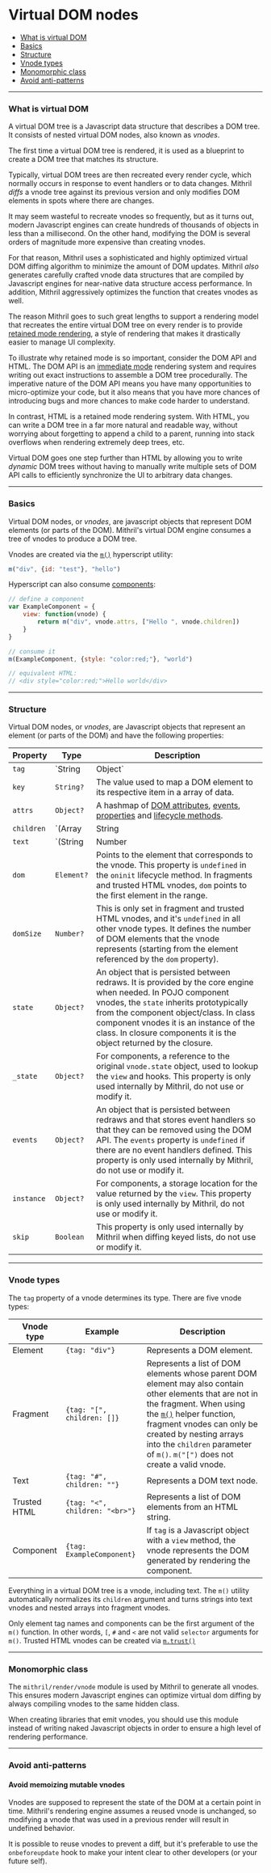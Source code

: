 # Virtual DOM nodes

- [What is virtual DOM](#what-is-virtual-dom)
- [Basics](#basics)
- [Structure](#structure)
- [Vnode types](#vnode-types)
- [Monomorphic class](#monomorphic-class)
- [Avoid anti-patterns](#avoid-anti-patterns)

---

### What is virtual DOM

A virtual DOM tree is a Javascript data structure that describes a DOM tree. It consists of nested virtual DOM nodes, also known as *vnodes*.

The first time a virtual DOM tree is rendered, it is used as a blueprint to create a DOM tree that matches its structure.

Typically, virtual DOM trees are then recreated every render cycle, which normally occurs in response to event handlers or to data changes. Mithril *diffs* a vnode tree against its previous version and only modifies DOM elements in spots where there are changes.

It may seem wasteful to recreate vnodes so frequently, but as it turns out, modern Javascript engines can create hundreds of thousands of objects in less than a millisecond. On the other hand, modifying the DOM is several orders of magnitude more expensive than creating vnodes.

For that reason, Mithril uses a sophisticated and highly optimized virtual DOM diffing algorithm to minimize the amount of DOM updates. Mithril *also* generates carefully crafted vnode data structures that are compiled by Javascript engines for near-native data structure access performance. In addition, Mithril aggressively optimizes the function that creates vnodes as well.

The reason Mithril goes to such great lengths to support a rendering model that recreates the entire virtual DOM tree on every render is to provide [retained mode rendering](https://en.wikipedia.org/wiki/Retained_mode), a style of rendering that makes it drastically easier to manage UI complexity.

To illustrate why retained mode is so important, consider the DOM API and HTML. The DOM API is an [immediate mode](https://en.wikipedia.org/wiki/Immediate_mode_(computer_graphics)) rendering system and requires writing out exact instructions to assemble a DOM tree procedurally. The imperative nature of the DOM API means you have many opportunities to micro-optimize your code, but it also means that you have more chances of introducing bugs and more chances to make code harder to understand.

In contrast, HTML is a retained mode rendering system. With HTML, you can write a DOM tree in a far more natural and readable way, without worrying about forgetting to append a child to a parent, running into stack overflows when rendering extremely deep trees, etc.

Virtual DOM goes one step further than HTML by allowing you to write *dynamic* DOM trees without having to manually write multiple sets of DOM API calls to efficiently synchronize the UI to arbitrary data changes.

---

### Basics

Virtual DOM nodes, or *vnodes*, are javascript objects that represent DOM elements (or parts of the DOM). Mithril's virtual DOM engine consumes a tree of vnodes to produce a DOM tree.

Vnodes are created via the [`m()`](hyperscript.md) hyperscript utility:

```javascript
m("div", {id: "test"}, "hello")
```

Hyperscript can also consume [components](components.md):

```javascript
// define a component
var ExampleComponent = {
	view: function(vnode) {
		return m("div", vnode.attrs, ["Hello ", vnode.children])
	}
}

// consume it
m(ExampleComponent, {style: "color:red;"}, "world")

// equivalent HTML:
// <div style="color:red;">Hello world</div>
```

---

### Structure

Virtual DOM nodes, or *vnodes*, are Javascript objects that represent an element (or parts of the DOM) and have the following properties:

Property   | Type                             | Description
---------- | -------------------------------- | ---
`tag`      | `String|Object`                  | The `nodeName` of a DOM element. It may also be the string `[` if a vnode is a fragment, `#` if it's a text vnode, or `<` if it's a trusted HTML vnode. Additionally, it may be a component.
`key`      | `String?`                        | The value used to map a DOM element to its respective item in a array of data.
`attrs`    | `Object?`                        | A hashmap of [DOM attributes](hyperscript.md#dom-attributes), [events](hyperscript.md#events), [properties](hyperscript.md#properties) and [lifecycle methods](hyperscript.md#lifecycle-methods).
`children` | `(Array|String|Number|Boolean)?` | In most vnode types, the `children` property is an array of vnodes. For text and trusted HTML vnodes, The `children` property is either a string, a number or a boolean.
`text`     | `(String|Number|Boolean)?`       | This is used instead of `children` if a vnode contains a text node as its only child. This is done for performance reasons. Component vnodes never use the `text` property even if they have a text node as their only child.
`dom`      | `Element?`                       | Points to the element that corresponds to the vnode. This property is `undefined` in the `oninit` lifecycle method. In fragments and trusted HTML vnodes, `dom` points to the first element in the range.
`domSize`  | `Number?`                        | This is only set in fragment and trusted HTML vnodes, and it's `undefined` in all other vnode types. It defines the number of DOM elements that the vnode represents (starting from the element referenced by the `dom` property).
`state`    | `Object?`                        | An object that is persisted between redraws. It is provided by the core engine when needed. In POJO component vnodes, the `state` inherits prototypically from the component object/class. In class component vnodes it is an instance of the class. In closure components it is the object returned by the closure.
`_state`   | `Object?`                        | For components, a reference to the original `vnode.state` object, used to lookup the `view` and hooks. This property is only used internally by Mithril, do not use or modify it.
`events`   | `Object?`                        | An object that is persisted between redraws and that stores event handlers so that they can be removed using the DOM API. The `events` property is `undefined` if there are no event handlers defined. This property is only used internally by Mithril, do not use or modify it.
`instance` | `Object?`                        | For components, a storage location for the value returned by the `view`. This property is only used internally by Mithril, do not use or modify it.
`skip`     | `Boolean`                        | This property is only used internally by Mithril when diffing keyed lists, do not use or modify it.


---

### Vnode types

The `tag` property of a vnode determines its type. There are five vnode types:

Vnode type   | Example                        | Description
------------ | ------------------------------ | ---
Element      | `{tag: "div"}`                 | Represents a DOM element.
Fragment     | `{tag: "[", children: []}`     | Represents a list of DOM elements whose parent DOM element may also contain other elements that are not in the fragment. When using the [`m()`](hyperscript.md) helper function, fragment vnodes can only be created by nesting arrays into the `children` parameter of `m()`. `m("[")` does not create a valid vnode.
Text         | `{tag: "#", children: ""}`     | Represents a DOM text node.
Trusted HTML | `{tag: "<", children: "<br>"}` | Represents a list of DOM elements from an HTML string.
Component    | `{tag: ExampleComponent}`      | If `tag` is a Javascript object with a `view` method, the vnode represents the DOM generated by rendering the component.

Everything in a virtual DOM tree is a vnode, including text. The `m()` utility automatically normalizes its `children` argument and turns strings into text vnodes and nested arrays into fragment vnodes.

Only element tag names and components can be the first argument of the `m()` function. In other words, `[`, `#` and `<` are not valid `selector` arguments for `m()`. Trusted HTML vnodes can be created via [`m.trust()`](trust.md)

---

### Monomorphic class

The `mithril/render/vnode` module is used by Mithril to generate all vnodes. This ensures modern Javascript engines can optimize virtual dom diffing by always compiling vnodes to the same hidden class.

When creating libraries that emit vnodes, you should use this module instead of writing naked Javascript objects in order to ensure a high level of rendering performance.

---

### Avoid anti-patterns

#### Avoid memoizing mutable vnodes

Vnodes are supposed to represent the state of the DOM at a certain point in time. Mithril's rendering engine assumes a reused vnode is unchanged, so modifying a vnode that was used in a previous render will result in undefined behavior.

It is possible to reuse vnodes to prevent a diff, but it's preferable to use the `onbeforeupdate` hook to make your intent clear to other developers (or your future self).
